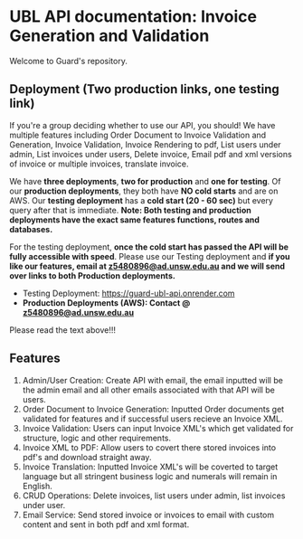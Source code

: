 # UBL API documentation: Invoice Generation and Validation

Welcome to Guard's repository. 

## Deployment (Two production links, one testing link)

If you're a group deciding whether to use our API, you should! We have multiple features including Order Document to Invoice Validation and Generation, Invoice Validation, Invoice Rendering to pdf, List users under admin, List invoices under users, Delete invoice, Email pdf and xml versions of invoice or multiple invoices, translate invoice.

We have **three deployments**, **two for production** and **one for testing**. Of our **production deployments**, they both have **NO cold starts** and are on AWS. Our **testing deployment** has a **cold start (20 - 60 sec)** but every query after that is immediate. **Note: Both testing and production deployments have the exact same features functions, routes and databases.**


For the testing deployment, **once the cold start has passed the API will be fully accessible with speed**. Please use our Testing deployment and **if you like our features, email at z5480896@ad.unsw.edu.au and we will send over links to both Production deployments.**

- Testing Deployment: https://guard-ubl-api.onrender.com
- **Production Deployments (AWS): Contact @ z5480896@ad.unsw.edu.au**

Please read the text above!!!

## Features

1. Admin/User Creation: Create API with email, the email inputted will be the admin email and all other emails associated with that API will be users.
2. Order Document to Invoice Generation: Inputted Order documents get validated for features and if successful users recieve an Invoice XML.
3. Invoice Validation: Users can input Invoice XML's which get validated for structure, logic and other requirements.
4. Invoice XML to PDF: Allow users to covert there stored invoices into pdf's and download straight away.
5. Invoice Translation: Inputted Invoice XML's will be coverted to target language but all stringent business logic and numerals will remain in English.
6. CRUD Operations: Delete invoices, list users under admin, list invoices under user.
7. Email Service: Send stored invoice or invoices to email with custom content and sent in both pdf and xml format.
